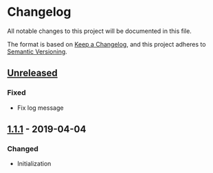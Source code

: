 # Changelog
All notable changes to this project will be documented in this file.

The format is based on [Keep a Changelog](https://keepachangelog.com/en/1.0.0/),
and this project adheres to [Semantic Versioning](https://semver.org/spec/v2.0.0.html).

## [Unreleased]
### Fixed
- Fix log message

## [1.1.1][] - 2019-04-04
### Changed
- Initialization


[Unreleased]: https://github.com/claudivanfilho/github-releasy/compare/v1.1.1...HEAD
[1.1.1]: https://github.com/claudivanfilho/github-releasy/tree/v1.1.1